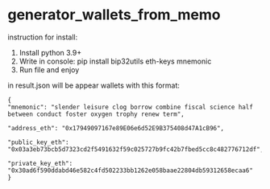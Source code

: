 # generator_wallets_from_memo
instruction for install:
  1. Install python 3.9+
  2. Write in console: pip install bip32utils eth-keys mnemonic
  3. Run file and enjoy

in result.json will be appear wallets with this format: 



    {    
    "mnemonic": "slender leisure clog borrow combine fiscal science half between conduct foster oxygen trophy renew term",
        
    "address_eth": "0x17949097167e89E06e6d52E9B375408d47A1cB96",
        
    "public_key_eth": "0x03a3eb73bcb5d7323cd2f5491632f59c025727b9fc42b7fbed5cc8c482776712df",
        
    "private_key_eth": "0x30ad6f590ddabd46e582c4fd502233bb1262e058baae22804db59312658ecaa6"
    }
